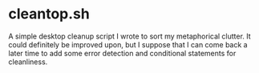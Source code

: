 # cleantop.sh
A simple desktop cleanup script I wrote to sort my metaphorical clutter. It could definitely be improved upon, but I suppose that I can come back a later time to add some error detection and conditional statements for cleanliness.
